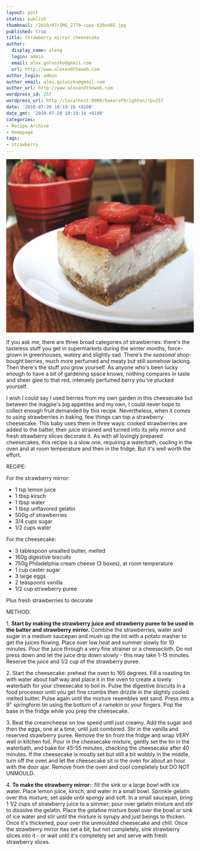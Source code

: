 ```yaml
---
layout: post
status: publish
thumbnail: /2010/07/IMG_2779-copy-620x465.jpg
published: true
title: Strawberry mirror cheesecake
author:
  display_name: alexg
  login: admin
  email: alex.goluszko@gmail.com
  url: http://www.alexandtheweb.com
author_login: admin
author_email: alex.goluszko@gmail.com
author_url: http://www.alexandtheweb.com
wordpress_id: 257
wordpress_url: http://localhost:8000/bakerofbrighton/?p=257
date: '2010-07-20 10:19:16 +0100'
date_gmt: '2010-07-20 10:19:16 +0100'
categories:
- Recipe Archive
- Homepage
tags:
- strawberry
---
```

<p><a href="http://localhost:8000/bakerofbrighton/strawberry-mirror-cheesecake/"><img src="/images/2010/07/IMG_2779-copy-620x465.jpg" alt="Strawberry mirror cheesecake" title="Strawberry mirror cheesecake" width="620" height="465" class="alignnone size-medium wp-image-261" /></a></p>
<p>If you ask me, there are three broad categories of strawberries: there's the tasteless stuff you get in supermarkets during the winter months, force-grown in greenhouses, watery and slightly sad. There's the <em>seasonal </em>shop-bought berries, much more perfumed and meaty but still somehow lacking. Then there's the stuff you grow yourself. As anyone who's been lucky enough to have a bit of gardening space knows, nothing compares in taste and sheer glee to that red, intensely perfumed berry you've plucked yourself.</p>
<p>I wish I could say I used berries from my own garden in this cheesecake but between the magpie's big appetites and my own, I could never hope to collect enough fruit demanded by this recipe. Nevertheless, when it comes to using strawberries in baking, few things can top a strawberry cheesecake. This baby uses them in three ways: cooked strawberries are added to the batter, their juice strained and turned into its jelly mirror and fresh strawberry slices decorate it. As with all lovingly prepared cheesecakes, this recipe is a slow one, requiring a waterbath, cooling in the oven and at room temperature and then in the fridge. But it's well worth the effort. </p>
<p>RECIPE:</p>
<p>For the strawberry mirror:</p>
<ul>
<li>1 tsp lemon juice</li>
<li>1 tbsp kirsch</li>
<li>1 tbsp water</li>
<li>1 tbsp unflavored gelatin</li>
<li>500g of strawberries</li>
<li>3/4 cups sugar</li>
<li>1/2 cups water</li>
</ul>
<p>For the cheesecake: </p>
<ul>
<li>3 tablespoon unsalted butter, melted</li>
<li>160g digestive biscuits</li>
<li>750g Philadelphia cream cheese (3 boxes), at room temperature</li>
<li>1 cup caster sugar</li>
<li>3 large eggs</li>
<li>2 teaspoons vanilla</li>
<li>1/2 cup strawberry puree</li>
</ul>
<p>Plus fresh strawberries to decorate</p>
<p>METHOD:</p>
<p>1. <strong>Start by making the strawberry juice and strawberry puree to be used in the batter and strawberry mirror.</strong> Combine the strawberries, water and sugar in a medium saucepan and mush up the lot with a potato masher to get the juices flowing. Place over low heat and summer slowly for 10 minutes. Pour the juice through a very fine strainer or a cheesecloth. Do not press down and let the juice drip down slowly - this may take 1-15 minutes. Reserve the juice and 1/2 cup of the strawberry puree.</p>
<p>2. Start the cheesecake: preheat the oven to 165 degrees. Fill a roasting tin with water about half way and place it in the oven to create a lovely waterbath for your cheesecake to boil in. Pulse the digestive biscuits in a food processor until you get fine crumbs then drizzle in the slightly cooled melted butter. Pulse again until the mixture resembles wet sand. Press into a 9" springform tin using the bottom of a ramekin or your fingers. Pop the base in the fridge while you prep the cheesecake.</p>
<p>3. Beat the creamcheese on low speed until just creamy. Add the sugar and then the eggs, one at a time, until just combined. Stir in the vanilla and reserved strawberry puree. Remove the tin from the fridge and wrap VERY well in kitchen foil. Pour in the cheesecake mixture, gently set the tin in the waterbath, and bake for 45-55 minutes, checking the cheesecake after 40 minutes. If the cheesecake is mostly set but still a bit wobbly in the middle, turn off the oven and let the cheesecake sit in the oven for about an hour with the door ajar. Remove from the oven and cool completely but DO NOT UNMOULD. </p>
<p>4. <strong>To make the strawberry mirror:</strong>: fill the sink or a large bowl with ice water. Place lemon juice, kirsch, and water in a small bowl. Sprinkle  gelatin over this mixture; set aside until spongy and soft. In a small saucepan, bring 1 1/2 cups of strawberry juice to a simmer; pour over gelatin mixture and stir to dissolve the gelatin. Place the gelatine mixture bowl over the bowl or sink of ice water and stir until the mixture is syrupy and  just beings to thicken. Once it's thickened, pour over the unmoulded cheesecake and chill. Once the strawberry mirror has set a bit, but not completely, sink strawberry slices into it - or wait until it's completely set and serve with fresh strawberry slices.</p>
